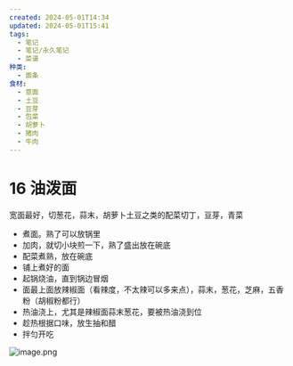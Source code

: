 ```yaml
---
created: 2024-05-01T14:34
updated: 2024-05-01T15:41
tags:
  - 笔记
  - 笔记/永久笔记
  - 菜谱
种类:
  - 面条
食材:
  - 意面
  - 土豆
  - 豆芽
  - 包菜
  - 胡萝卜
  - 猪肉
  - 牛肉
---
```

# 16 油泼面
宽面最好，切葱花，蒜末，胡萝卜土豆之类的配菜切丁，豆芽，青菜
- 煮面。熟了可以放锅里
- 加肉，就切小块煎一下，熟了盛出放在碗底
- 配菜煮熟，放在碗底
- 铺上煮好的面
- 起锅烧油，直到锅边冒烟
- 面最上面放辣椒面（看辣度，不太辣可以多来点），蒜末，葱花，芝麻，五香粉（胡椒粉都行）
- 热油浇上，尤其是辣椒面蒜末葱花，要被热油浇到位
- 趁热根据口味，放生抽和醋
- 拌匀开吃


![image.png](https://gcore.jsdelivr.net/gh/wsm6636/pic/202405011541002.png)
